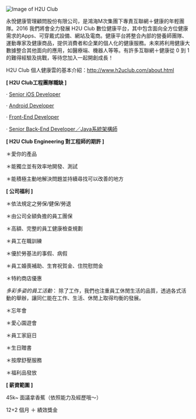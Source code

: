 ![Image of H2U Club](http://www.h2uclub.com/img/logos/h2uClub.png)

永悅健康管理顧問股份有限公司，是鴻海M次集團下專責互聯網＋健康的年輕團隊。2016 我們將會全力發展 H2U Club 數位健康平台，其中包含面向全方位健康需求的Apps、可穿戴式設備、網站及電商。健康平台將整合內部的營養師團隊、運動專家及健康商品，提供消費者和企業的個人化的健康服務。未來將利用健康大數據整合其他面向的應用，如醫療端、機器人等等。有許多互聯網＋健康從 0 到 1 的難得經驗及挑戰，等待您加入一起開創成長！

H2U Club 個人健康雲的基本介紹：http://www.h2uclub.com/about.html

__[ H2U Club工程團隊職缺 ]__

‧ [Senior iOS Developer](https://github.com/ctyeh/h2u_club/issues/5)

‧ [Android Developer](https://github.com/ctyeh/h2u_club/issues/4)

‧ [Front-End Developer](https://github.com/ctyeh/h2u_club/issues/3)

‧ [Senior Back-End Developer／Java系統架構師](https://github.com/ctyeh/h2u_club/issues/2)



__[ H2U Club Engineering 對工程師的期許 ]__

＊愛你的產品

＊能獨立並有效率地開發、測試

＊能積極主動地解決問題並持續尋找可以改善的地方

__[ 公司福利 ]__

＊依法規定之勞保/健保/勞退

＊由公司全額負擔的員工團保

＊高額、完整的員工健康檢查規劃

＊員工在職訓練

＊優於勞基法的事假、病假

＊員工婚喪補助、生育祝賀金、住院慰問金

＊特約商店優惠

_多彩多姿的員工活動_：
除了工作，我們也注重員工休閒生活的品質，透過各式活動的舉辦，讓同仁能在工作、生活、休閒上取得均衡的發展。

＊忘年會

＊愛心園遊會

＊員工家庭日

＊生日贈書

＊按摩舒壓服務

＊福利品發放

__[ 薪資範圍 ]__

45k~ 面議拿香蕉（依照能力及經歷哦～）

12+2 個月 ＋ 績效獎金
